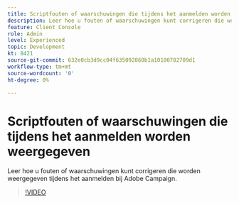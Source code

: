 ```yaml
---
title: Scriptfouten of waarschuwingen die tijdens het aanmelden worden weergegeven
description: Leer hoe u fouten of waarschuwingen kunt corrigeren die worden weergegeven tijdens het aanmelden bij Adobe Campaign.
feature: Client Console
role: Admin
level: Experienced
topic: Development
kt: 8421
source-git-commit: 632e0cb3d9cc04f635092860b1a10100782709d1
workflow-type: tm+mt
source-wordcount: '0'
ht-degree: 0%

---
```



# Scriptfouten of waarschuwingen die tijdens het aanmelden worden weergegeven

Leer hoe u fouten of waarschuwingen kunt corrigeren die worden weergegeven tijdens het aanmelden bij Adobe Campaign.

>[!VIDEO](https://video.tv.adobe.com/v/335975?quality=12)
